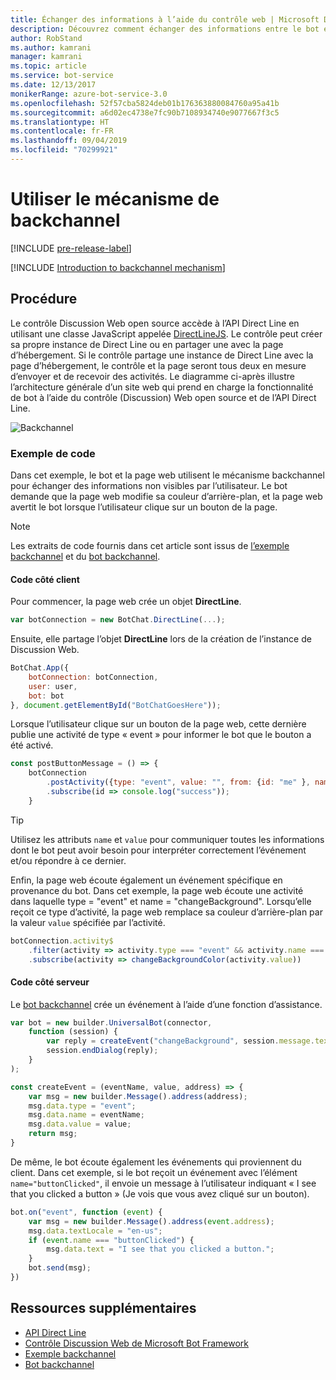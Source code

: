 ```yaml
---
title: Échanger des informations à l’aide du contrôle web | Microsoft Docs
description: Découvrez comment échanger des informations entre le bot et une page web à l’aide du kit SDK Bot Framework pour Node.js.
author: RobStand
ms.author: kamrani
manager: kamrani
ms.topic: article
ms.service: bot-service
ms.date: 12/13/2017
monikerRange: azure-bot-service-3.0
ms.openlocfilehash: 52f57cba5824deb01b176363880084760a95a41b
ms.sourcegitcommit: a6d02ec4738e7fc90b7108934740e9077667f3c5
ms.translationtype: HT
ms.contentlocale: fr-FR
ms.lasthandoff: 09/04/2019
ms.locfileid: "70299921"
---
```

# <a name="use-the-backchannel-mechanism"></a>Utiliser le mécanisme de backchannel

[!INCLUDE [pre-release-label](../includes/pre-release-label-v3.md)]

[!INCLUDE [Introduction to backchannel mechanism](../includes/snippet-backchannel.md)]

## <a name="walk-through"></a>Procédure

Le contrôle Discussion Web open source accède à l’API Direct Line en utilisant une classe JavaScript appelée <a href="https://github.com/microsoft/botframework-DirectLinejs" target="_blank">DirectLineJS</a>. Le contrôle peut créer sa propre instance de Direct Line ou en partager une avec la page d’hébergement. Si le contrôle partage une instance de Direct Line avec la page d’hébergement, le contrôle et la page seront tous deux en mesure d’envoyer et de recevoir des activités. Le diagramme ci-après illustre l’architecture générale d’un site web qui prend en charge la fonctionnalité de bot à l’aide du contrôle (Discussion) Web open source et de l’API Direct Line. 

![Backchannel](../media/designing-bots/patterns/back-channel.png)

### <a name="sample-code"></a>Exemple de code 

Dans cet exemple, le bot et la page web utilisent le mécanisme backchannel pour échanger des informations non visibles par l’utilisateur. Le bot demande que la page web modifie sa couleur d’arrière-plan, et la page web avertit le bot lorsque l’utilisateur clique sur un bouton de la page. 

> [!NOTE]
> Les extraits de code fournis dans cet article sont issus de <a href="https://github.com/Microsoft/BotFramework-WebChat/blob/master/samples/backchannel/index.html" target="_blank">l’exemple backchannel</a> et du <a href="https://github.com/ryanvolum/backChannelBot" target="_blank">bot backchannel</a>. 

#### <a name="client-side-code"></a>Code côté client

Pour commencer, la page web crée un objet **DirectLine**.

```javascript
var botConnection = new BotChat.DirectLine(...);
```

Ensuite, elle partage l’objet **DirectLine** lors de la création de l’instance de Discussion Web.

```javascript
BotChat.App({
    botConnection: botConnection,
    user: user,
    bot: bot
}, document.getElementById("BotChatGoesHere"));
```

Lorsque l’utilisateur clique sur un bouton de la page web, cette dernière publie une activité de type « event » pour informer le bot que le bouton a été activé.

```javascript
const postButtonMessage = () => {
    botConnection
        .postActivity({type: "event", value: "", from: {id: "me" }, name: "buttonClicked"})
        .subscribe(id => console.log("success"));
    }
```

> [!TIP]
> Utilisez les attributs `name` et `value` pour communiquer toutes les informations dont le bot peut avoir besoin pour interpréter correctement l’événement et/ou répondre à ce dernier. 

Enfin, la page web écoute également un événement spécifique en provenance du bot.
Dans cet exemple, la page web écoute une activité dans laquelle type = "event" et name = "changeBackground". Lorsqu’elle reçoit ce type d’activité, la page web remplace sa couleur d’arrière-plan par la valeur `value` spécifiée par l’activité. 

```javascript
botConnection.activity$
    .filter(activity => activity.type === "event" && activity.name === "changeBackground")
    .subscribe(activity => changeBackgroundColor(activity.value))
```

#### <a name="server-side-code"></a>Code côté serveur

Le <a href="https://github.com/ryanvolum/backChannelBot" target="_blank">bot backchannel</a> crée un événement à l’aide d’une fonction d’assistance.

```javascript
var bot = new builder.UniversalBot(connector, 
    function (session) {
        var reply = createEvent("changeBackground", session.message.text, session.message.address);
        session.endDialog(reply);
    }
);

const createEvent = (eventName, value, address) => {
    var msg = new builder.Message().address(address);
    msg.data.type = "event";
    msg.data.name = eventName;
    msg.data.value = value;
    return msg;
}
```

De même, le bot écoute également les événements qui proviennent du client. Dans cet exemple, si le bot reçoit un événement avec l’élément `name="buttonClicked"`, il envoie un message à l’utilisateur indiquant « I see that you clicked a button » (Je vois que vous avez cliqué sur un bouton).

```javascript
bot.on("event", function (event) {
    var msg = new builder.Message().address(event.address);
    msg.data.textLocale = "en-us";
    if (event.name === "buttonClicked") {
        msg.data.text = "I see that you clicked a button.";
    }
    bot.send(msg);
})
```

## <a name="additional-resources"></a>Ressources supplémentaires

- [API Direct Line][directLineAPI]
- <a href="https://github.com/Microsoft/BotFramework-WebChat" target="_blank">Contrôle Discussion Web de Microsoft Bot Framework</a>
- <a href="https://aka.ms/v3-js-backchannel-sample" target="_blank">Exemple backchannel</a>
- <a href="https://github.com/ryanvolum/backChannelBot" target="_blank">Bot backchannel</a>

[directLineAPI]: https://docs.botframework.com/restapi/directline3/#navtitle
